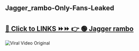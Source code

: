 
 ## Jagger_rambo-Only-Fans-Leaked

# <h2><a href="https://clipsfans.com/Jagger_rambo&ref=git">🔗 Click to LINKS ⏩⏩ 👉 🟢 Jagger rambo </a></h2>

<a href="https://clipsfans.com/Jagger_rambo&ref=git" rel="nofollow" data-target="animated-image.originalLink"><img src="https://i.ibb.co.com/xMMVF88/686577567.gif" alt="Viral Video Original" style="max-width: 100%; display: inline-block;" data-target="animated-image.originalImage"></a>
